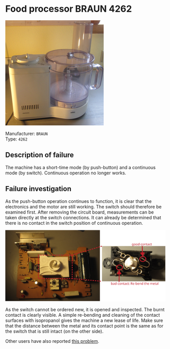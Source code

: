 # Food processor BRAUN 4262

![](figures/overview.png)

Manufacturer: `BRAUN`    
Type: `4262`


## Description of failure
The machine has a short-time mode (by push-button) and a continuous mode (by switch). Continuous operation no longer works. 

## Failure investigation
As the push-button operation continues to function, it is clear that the electronics and the motor are still working. The switch should therefore be examined first. After removing the circuit board, measurements can be taken directly at the switch connections. It can already be determined that there is no contact in the switch position of continuous operation. 

![](figures/switch.png)

As the switch cannot be ordered new, it is opened and inspected. The burnt contact is clearly visible. A simple re-bending and cleaning of the contact surfaces with isopropanol gives the machine a new lease of life. Make sure that the distance between the metal and its contact point is the same as for the switch that is still intact (on the other side).

Other users have also reported [this problem](https://howtomendit.com/answers.php?id=293076).